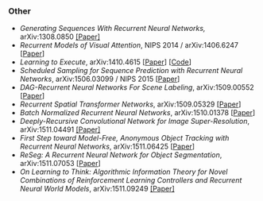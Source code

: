 ### Other
* *Generating Sequences With Recurrent Neural Networks,* arXiv:1308.0850 [[Paper]](http://arxiv.org/abs/1308.0850)
* *Recurrent Models of Visual Attention*, NIPS 2014 / arXiv:1406.6247 [[Paper](http://arxiv.org/pdf/1406.6247.pdf)]
* *Learning to Execute*, arXiv:1410.4615 [[Paper](http://arxiv.org/pdf/1410.4615.pdf)] [[Code](https://github.com/wojciechz/learning_to_execute)]
* *Scheduled Sampling for Sequence Prediction with
Recurrent Neural Networks*, arXiv:1506.03099 / NIPS 2015 [[Paper](http://arxiv.org/pdf/1506.03099)]
* *DAG-Recurrent Neural Networks For Scene Labeling*, arXiv:1509.00552 [[Paper](http://arxiv.org/pdf/1509.00552)]
* *Recurrent Spatial Transformer Networks*, arXiv:1509.05329 [[Paper](http://arxiv.org/pdf/1509.05329)]
* *Batch Normalized Recurrent Neural Networks*, arXiv:1510.01378 [[Paper](http://arxiv.org/pdf/1510.01378)]
* *Deeply-Recursive Convolutional Network for Image Super-Resolution*, arXiv:1511.04491 [[Paper]](http://arxiv.org/abs/1511.04491)
* *First Step toward Model-Free, Anonymous Object Tracking with Recurrent Neural Networks*, arXiv:1511.06425 [[Paper](http://arxiv.org/pdf/1511.06425.pdf)]
* *ReSeg: A Recurrent Neural Network for Object Segmentation*, arXiv:1511.07053 [[Paper](http://arxiv.org/pdf/1511.07053.pdf)]
* *On Learning to Think: Algorithmic Information Theory for Novel Combinations of Reinforcement Learning Controllers and Recurrent Neural World Models*, arXiv:1511.09249 [[Paper]](http://arxiv.org/pdf/1511.09249)
